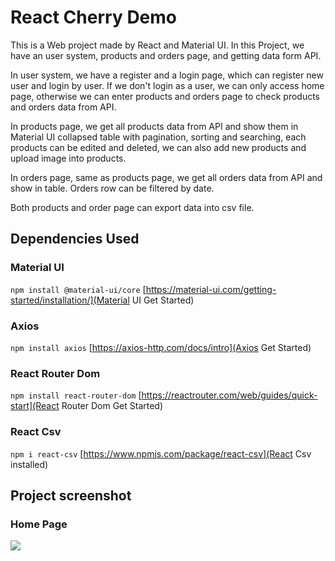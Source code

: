# React Cherry Demo

This is a Web project made by React and Material UI. 
In this Project, we have an user system, products and orders page, and getting data form API.

In user system, we have a register and a login page, which can register new user and login by user. If we don't login as a user, we can only access home page, otherwise we can enter products and orders page to check products and orders data from API.

In products page, we get all products data from API and show them in Material UI collapsed table with pagination, sorting and searching, each products can be edited and deleted, we can also add new products and upload image into products.

In orders page, same as products page, we get all orders data from API and show in table. Orders row can be filtered by date.

Both products and order page can export data into csv file.

## Dependencies Used

### Material UI

```npm install @material-ui/core```
[https://material-ui.com/getting-started/installation/](Material UI Get Started)

### Axios

```npm install axios```
[https://axios-http.com/docs/intro](Axios Get Started)

### React Router Dom

```npm install react-router-dom```
[https://reactrouter.com/web/guides/quick-start](React Router Dom Get Started)

### React Csv

```npm i react-csv```
[https://www.npmjs.com/package/react-csv](React Csv installed)

## Project screenshot

### Home Page

<img src="https://github.com/Hamsiny/React_Cherry_Demo/blob/master/images/homePage.png?raw=true" />

